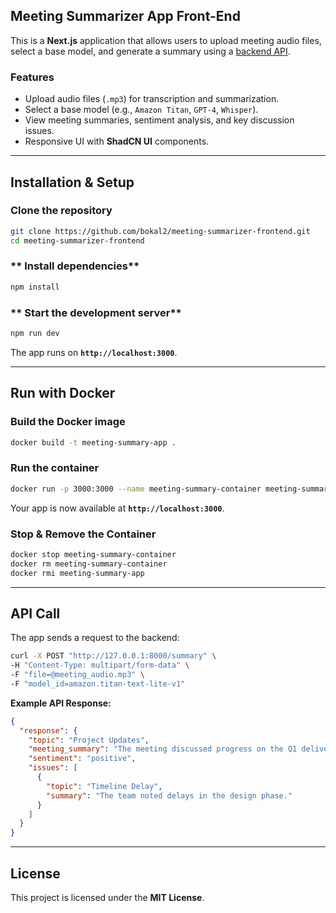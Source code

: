 
## Meeting Summarizer App Front-End
This is a **Next.js** application that allows users to upload meeting audio files, select a base model, and generate a summary using a [backend API](https://github.com/bokal2/meeting-summarizer-backend).

### **Features**
- Upload audio files (`.mp3`) for transcription and summarization.
- Select a base model (e.g., `Amazon Titan`, `GPT-4`, `Whisper`).
- View meeting summaries, sentiment analysis, and key discussion issues.
- Responsive UI with **ShadCN UI** components.

---

## Installation & Setup
### Clone the repository
```sh
git clone https://github.com/bokal2/meeting-summarizer-frontend.git
cd meeting-summarizer-frontend
```

### ** Install dependencies**
```sh
npm install
```

### ** Start the development server**
```sh
npm run dev
```
The app runs on **`http://localhost:3000`**.

---

## **Run with Docker**
### **Build the Docker image**
```sh
docker build -t meeting-summary-app .
```

### **Run the container**
```sh
docker run -p 3000:3000 --name meeting-summary-container meeting-summary-app
```
Your app is now available at **`http://localhost:3000`**.

### **Stop & Remove the Container**
```sh
docker stop meeting-summary-container
docker rm meeting-summary-container
docker rmi meeting-summary-app
```

---

## **API Call**
The app sends a request to the backend:
```sh
curl -X POST "http://127.0.0.1:8000/summary" \
-H "Content-Type: multipart/form-data" \
-F "file=@meeting_audio.mp3" \
-F "model_id=amazon.titan-text-lite-v1"
```
**Example API Response:**
```json
{
  "response": {
    "topic": "Project Updates",
    "meeting_summary": "The meeting discussed progress on the Q1 deliverables...",
    "sentiment": "positive",
    "issues": [
      {
        "topic": "Timeline Delay",
        "summary": "The team noted delays in the design phase."
      }
    ]
  }
}
```

---

## **License**
This project is licensed under the **MIT License**.
